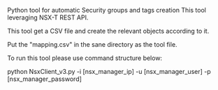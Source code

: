 Python tool for automatic Security groups and tags creation
This tool leveraging NSX-T REST API.

This tool get a CSV file and create the relevant objects according to it.

Put the "mapping.csv" in the sane directory as the tool file.

To run this tool please use command structure below:

python NsxClient_v3.py -i [nsx_manager_ip] -u [nsx_manager_user] -p [nsx_manager_password]

